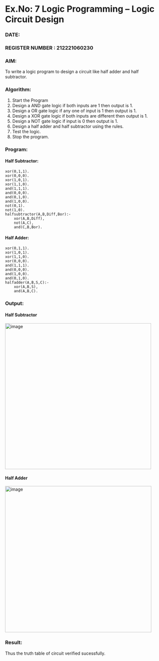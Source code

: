 # Ex.No: 7  Logic Programming –  Logic Circuit Design
### DATE:                                                                            
### REGISTER NUMBER : 212221060230
### AIM: 
To write a logic program to design a circuit like half adder and half subtractor.
###  Algorithm:
1. Start the Program
2. Design a AND gate logic if both inputs are 1 then output is 1.
3. Design a OR gate logic if any one of input is 1 then output is 1.
4. Design a XOR gate logic if both inputs are different then output is 1.
5. Design a NOT gate logic if input is 0 then output is 1.
6. Design a half adder and half subtractor using the rules.
7. Test the logic.
8. Stop the program.

### Program:
#### Half Subtractor:
```
xor(0,1,1).
xor(0,0,0).
xor(1,0,1).
xor(1,1,0).
and(1,1,1).
and(0,0,0).
and(0,1,0).
and(1,0,0).
not(0,1).
not(1,0).
halfsubtractor(A,B,Diff,Bor):-
    xor(A,B,Diff),
    not(A,C),
    and(C,B,Bor).
```
#### Half Adder:
```
xor(0,1,1).
xor(1,0,1).
xor(1,1,0).
xor(0,0,0).
and(1,1,1).
and(0,0,0).
and(1,0,0).
and(0,1,0).
halfadder(A,B,S,C):-
    xor(A,B,S),
    and(A,B,C).
```
### Output:
#### Half Subtractor
<img width="477" alt="image" src="https://github.com/xLollipopsx/AI_Lab_2023-24/assets/148363284/5c73c30e-32fe-4d36-9f50-d1ff3dd5e044">

#### Half Adder
<img width="478" alt="image" src="https://github.com/xLollipopsx/AI_Lab_2023-24/assets/148363284/1c0438fe-1518-4feb-9919-a40a78d15182">



### Result:
Thus the truth table of circuit verified sucessfully.
